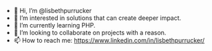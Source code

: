 - 👋 Hi, I’m @lisbethpurrucker
- 👀 I’m interested in solutions that can create deeper impact.
- 🌱 I’m currently learning PHP.
- 💞️ I’m looking to collaborate on projects with a reason.
- 📫 How to reach me: https://www.linkedin.com/in/lisbethpurrucker/

